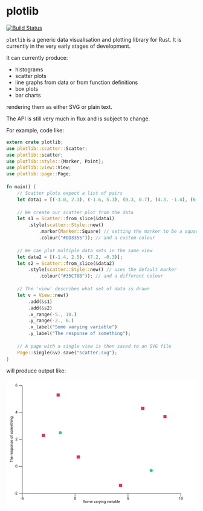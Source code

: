 # plotlib

[![Build Status](https://travis-ci.org/milliams/plotlib.svg?branch=master)](https://travis-ci.org/milliams/plotlib)

`plotlib` is a generic data visualisation and plotting library for Rust.
It is currently in the very early stages of development.

It can currently produce:

* histograms
* scatter plots
* line graphs from data or from function definitions
* box plots
* bar charts

rendering them as either SVG or plain text.

The API is still very much in flux and is subject to change.

For example, code like:

```rust
extern crate plotlib;
use plotlib::scatter::Scatter;
use plotlib::scatter;
use plotlib::style::{Marker, Point};
use plotlib::view::View;
use plotlib::page::Page;

fn main() {
    // Scatter plots expect a list of pairs
    let data1 = [(-3.0, 2.3), (-1.6, 5.3), (0.3, 0.7), (4.3, -1.4), (6.4, 4.3), (8.5, 3.7)];

    // We create our scatter plot from the data
    let s1 = Scatter::from_slice(&data1)
        .style(scatter::Style::new()
            .marker(Marker::Square) // setting the marker to be a square
            .colour("#DD3355")); // and a custom colour

    // We can plot multiple data sets in the same view
    let data2 = [(-1.4, 2.5), (7.2, -0.3)];
    let s2 = Scatter::from_slice(&data2)
        .style(scatter::Style::new() // uses the default marker
            .colour("#35C788")); // and a different colour

    // The 'view' describes what set of data is drawn
    let v = View::new()
        .add(&s1)
        .add(&s2)
        .x_range(-5., 10.)
        .y_range(-2., 6.)
        .x_label("Some varying variable")
        .y_label("The response of something");

    // A page with a single view is then saved to an SVG file
    Page::single(&v).save("scatter.svg");
}
```

will produce output like:

![scatter plot](scatter.png)
